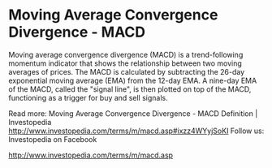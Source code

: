 # Moving Average Convergence Divergence - MACD 

Moving average convergence divergence (MACD) is a trend-following momentum indicator that shows the relationship between two moving averages of prices. The MACD is calculated by subtracting the 26-day exponential moving average (EMA) from the 12-day EMA. A nine-day EMA of the MACD, called the "signal line", is then plotted on top of the MACD, functioning as a trigger for buy and sell signals.

Read more: Moving Average Convergence Divergence - MACD Definition | Investopedia http://www.investopedia.com/terms/m/macd.asp#ixzz4WYyjSoKI 
Follow us: Investopedia on Facebook


http://www.investopedia.com/terms/m/macd.asp